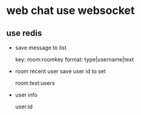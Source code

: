# web chat use websocket



## use redis

* save message to list

    key: room:roomkey
    format: type|username|text

* room recent user save user id to set

    room:test:users

* user info 

    user:id

    
